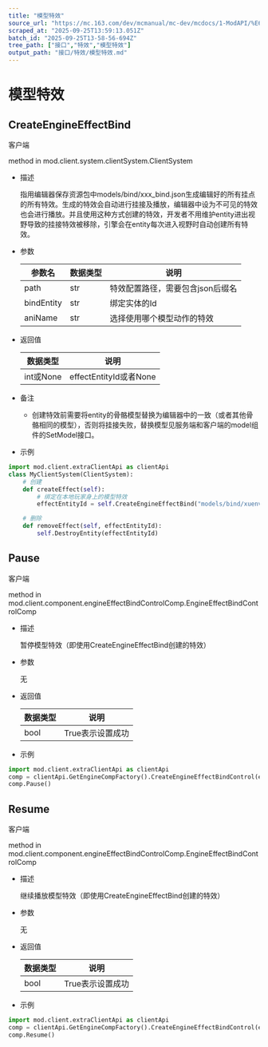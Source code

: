 ```yaml
---
title: "模型特效"
source_url: "https://mc.163.com/dev/mcmanual/mc-dev/mcdocs/1-ModAPI/%E6%8E%A5%E5%8F%A3/%E7%89%B9%E6%95%88/%E6%A8%A1%E5%9E%8B%E7%89%B9%E6%95%88.html"
scraped_at: "2025-09-25T13:59:13.051Z"
batch_id: "2025-09-25T13-58-56-694Z"
tree_path: ["接口","特效","模型特效"]
output_path: "接口/特效/模型特效.md"
---
```


#  模型特效

##  CreateEngineEffectBind

客户端

method in mod.client.system.clientSystem.ClientSystem

*   描述
    
    指用编辑器保存资源包中models/bind/xxx\_bind.json生成编辑好的所有挂点的所有特效。生成的特效会自动进行挂接及播放，编辑器中设为不可见的特效也会进行播放。并且使用这种方式创建的特效，开发者不用维护entity进出视野导致的挂接特效被移除，引擎会在entity每次进入视野时自动创建所有特效。
    
*   参数
    
    | 参数名 | 数据类型 | 说明 |
    | --- | --- | --- |
    | path | str | 特效配置路径，需要包含json后缀名 |
    | bindEntity | str | 绑定实体的Id |
    | aniName | str | 选择使用哪个模型动作的特效 |
    
*   返回值
    
    | 数据类型 | 说明 |
    | --- | --- |
    | int或None | effectEntityId或者None |
    
*   备注
    
    *   创建特效前需要将entity的骨骼模型替换为编辑器中的一致（或者其他骨骼相同的模型），否则将挂接失败，替换模型见服务端和客户端的model组件的SetModel接口。
*   示例
    

```python
import mod.client.extraClientApi as clientApi
class MyClientSystem(ClientSystem):
    # 创建
    def createEffect(self):
        # 绑定在本地玩家身上的模型特效
        effectEntityId = self.CreateEngineEffectBind("models/bind/xuenv_bind.json", clientApi.GetLocalPlayerId(), 'idle')

    # 删除
    def removeEffect(self, effectEntityId):
        self.DestroyEntity(effectEntityId)

```

##  Pause

客户端

method in mod.client.component.engineEffectBindControlComp.EngineEffectBindControlComp

*   描述
    
    暂停模型特效（即使用CreateEngineEffectBind创建的特效）
    
*   参数
    
    无
    
*   返回值
    
    | 数据类型 | 说明 |
    | --- | --- |
    | bool | True表示设置成功 |
    
*   示例
    

```python
import mod.client.extraClientApi as clientApi
comp = clientApi.GetEngineCompFactory().CreateEngineEffectBindControl(effectEntityId)
comp.Pause()

```

##  Resume

客户端

method in mod.client.component.engineEffectBindControlComp.EngineEffectBindControlComp

*   描述
    
    继续播放模型特效（即使用CreateEngineEffectBind创建的特效）
    
*   参数
    
    无
    
*   返回值
    
    | 数据类型 | 说明 |
    | --- | --- |
    | bool | True表示设置成功 |
    
*   示例
    

```python
import mod.client.extraClientApi as clientApi
comp = clientApi.GetEngineCompFactory().CreateEngineEffectBindControl(effectEntityId)
comp.Resume()

```